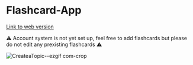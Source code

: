 # Flashcard-App
[Link to web version](https://flashcard-app-fe54f.web.app)<br/>

⚠️ Account system is not yet set up, feel free to add flashcards but please do not edit any prexisting flashcards ⚠️ <br/>

![CreateaTopic--ezgif com-crop](https://github.com/user-attachments/assets/803e081a-3629-4b6c-b50c-a317c568f6d9)
